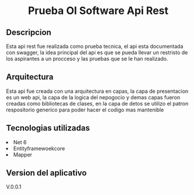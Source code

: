 <h1 align="center"> Prueba Ol Software Api Rest </h1>

<h2 align="left"> Descripcion</h2>
<p>
Esta api rest fue  realizada como  prueba tecnica,  el api esta documentada con swagger, la idea
principal del api es que se pueda llevar un restristo de los aspirantes a un procceso y las pruebas 
 que se le han realizado.
</p>
<h2 align="left"> Arquitectura</h2>
<p>
Esta api fue creada con una arquitectura en capas, la capa de presentacion es un web api, la capa 
de la logica del nepogocio y demas capas fueron creadas como bibliotecas de clases, 
en la capa de detos se utilizo el patron respositorio generico para poder hacer el codigo mas mantenible
</p>
<h2 align="left"> Tecnologias utilizadas</h2>
<p>
    <li>Net 6</li>
    <li>Entityframewoekcore</li>
    <li>Mapper</li>
</p>
<h2 align="left"> Version del aplicativo</h2>
<p> V.0.0.1</p>